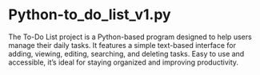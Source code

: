 # Python-to_do_list_v1.py
The To-Do List project is a Python-based program designed to help users manage their daily tasks. It features a simple text-based interface for adding, viewing, editing, searching, and deleting tasks. Easy to use and accessible, it’s ideal for staying organized and improving productivity.
